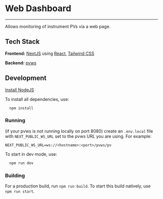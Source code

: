 # Web Dashboard

---

Allows monitoring of instrument PVs via a web page.

## Tech Stack

**Frontend:** [NextJS](https://nextjs.org/) using [React](https://react.dev/), [Tailwind CSS](https://tailwindcss.com/)

**Backend:** [pvws](https://github.com/ornl-epics/pvws)

## Development

[Install NodeJS](https://docs.npmjs.com/downloading-and-installing-node-js-and-npm)

To install all dependencies, use: 
```bash
  npm install
```

### Running

(if your pvws is not running locally on port 8080) create an `.env.local` file with `NEXT_PUBLIC_WS_URL` set to the pvws URL you are using. For example:

```.env.local
NEXT_PUBLIC_WS_URL=ws://<hostname>:<port>/pvws/pv
```

To start in dev mode, use:

```bash
  npm run dev
```

### Building
For a production build, run `npm run build`. To start this build natively, use `npm run start`.
